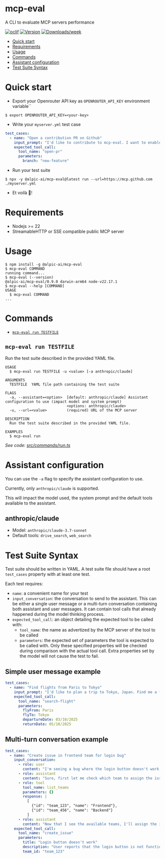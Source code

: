 <h1>mcp-eval</h1>

A CLI to evaluate MCP servers performance

[![oclif](https://img.shields.io/badge/cli-oclif-brightgreen.svg)](https://oclif.io)
[![Version](https://img.shields.io/npm/v/mcp-eval.svg)](https://npmjs.org/package/mcp-eval)
[![Downloads/week](https://img.shields.io/npm/dw/mcp-eval.svg)](https://npmjs.org/package/mcp-eval)

<!-- toc -->
* [Quick start](#quick-start)
* [Requirements](#requirements)
* [Usage](#usage)
* [Commands](#commands)
* [Assistant configuration](#assistant-configuration)
* [Test Suite Syntax](#test-suite-syntax)
<!-- tocstop -->

# Quick start

- Export your Openrouter API key as `OPENROUTER_API_KEY` environment variable``

```
$ export OPENROUTER_API_KEY=<your-key>
```

- Write your `myserver.yml` test case

```yml
test_cases:
  - name: "Open a contribution PR on Github"
    input_prompt: "I'd like to contribute to mcp-eval. I want to enable ... feature. I'll let you go ahead and implement the feature as you see fit. Open a pull request with the proposed modification once you're done."
    expected_tool_call:
      tool_name: "open-pr"
      parameters:
        branch: "new-feature"
```

- Run your test suite

```
$ npx -y @alpic-ai/mcp-eval@latest run --url=https://mcp.github.com ./myserver.yml
```

- Et voilà 🎉!

# Requirements

- Nodejs >= 22
- StreamableHTTP or SSE compatible public MCP server

# Usage

<!-- usage -->
```sh-session
$ npm install -g @alpic-ai/mcp-eval
$ mcp-eval COMMAND
running command...
$ mcp-eval (--version)
@alpic-ai/mcp-eval/0.9.0 darwin-arm64 node-v22.17.1
$ mcp-eval --help [COMMAND]
USAGE
  $ mcp-eval COMMAND
...
```
<!-- usagestop -->

# Commands

<!-- commands -->
* [`mcp-eval run TESTFILE`](#mcp-eval-run-testfile)

## `mcp-eval run TESTFILE`

Run the test suite described in the provided YAML file.

```
USAGE
  $ mcp-eval run TESTFILE -u <value> [-a anthropic/claude]

ARGUMENTS
  TESTFILE  YAML file path containing the test suite

FLAGS
  -a, --assistant=<option>  [default: anthropic/claude] Assistant configuration to use (impact model and system prompt)
                            <options: anthropic/claude>
  -u, --url=<value>         (required) URL of the MCP server

DESCRIPTION
  Run the test suite described in the provided YAML file.

EXAMPLES
  $ mcp-eval run
```

_See code: [src/commands/run.ts](https://github.com/alpic-ai/mcp-eval/blob/v0.9.0/src/commands/run.ts)_
<!-- commandsstop -->

# Assistant configuration

You can use the `-a` flag to specify the assistant configuration to use.

Currently, only `anthropic/claude` is supported.

This will impact the model used, the system prompt and the default tools available to the assistant.

## anthropic/claude

- Model: `anthropic/claude-3.7-sonnet`
- Default tools: `drive_search`, `web_search`

# Test Suite Syntax

Test suite should be written in YAML.
A test suite file should have a root `test_cases` property with at least one test.

Each test requires:

- `name`: a convenient name for your test
- `input_conversation`: the conversation to send to the assistant. This can be either a single user message or a multi-turn conversation containing both assistant and user messages. It can contain tool calls that already happened during the model thinking process.
- `expected_tool_call`: an object detailing the expected tool to be called with:
  - `tool_name`: the name as advertized by the MCP server of the tool to be called
  - `parameters`: the expected set of parameters the tool is expected to be called with. Only these specified properties will be checked during comparison with the actual tool call. Extra properties set by the model will not cause the test to fail.

## Simple user message example

```yml
test_cases:
  - name: "Find flights from Paris to Tokyo"
    input_prompt: "I'd like to plan a trip to Tokyo, Japan. Find me a flight from Paris to Tokyo on October 3rd and returning on October 5th."
    expected_tool_call:
      tool_name: "search-flight"
      parameters:
        flyFrom: Paris
        flyTo: Tokyo
        departureDate: 03/10/2025
        returnDate: 05/10/2025
```

## Multi-turn conversation example

```yml
test_cases:
  - name: "Create issue in frontend team for login bug"
    input_conversation:
      - role: user
        content: "I'm seeing a bug where the login button doesn't work. Can you create an issue for this?"
      - role: assistant
        content: "Sure, first let me check which team to assign the issue to. Listing your teams now."
      - role: tool
        tool_name: list_teams
        parameters: {}
        response: |
          [
            {"id": "team_123", "name": "Frontend"},
            {"id": "team_456", "name": "Backend"}
          ]
      - role: assistant
        content: "Now that I see the available teams, I'll assign the issue to the Frontend team."
    expected_tool_call:
      tool_name: "create_issue"
      parameters:
        title: "Login button doesn't work"
        description: "User reports that the login button is not functioning."
        team_id: "team_123"
```
